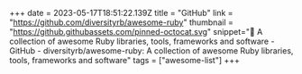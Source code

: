 +++
date = 2023-05-17T18:51:22.139Z
title = "GitHub"
link = "https://github.com/diversityrb/awesome-ruby"
thumbnail = "https://github.githubassets.com/pinned-octocat.svg"
snippet=":gem: A collection of awesome Ruby libraries, tools, frameworks and software - GitHub - diversityrb/awesome-ruby: A collection of awesome Ruby libraries, tools, frameworks and software"
tags = ["awesome-list"]
+++
